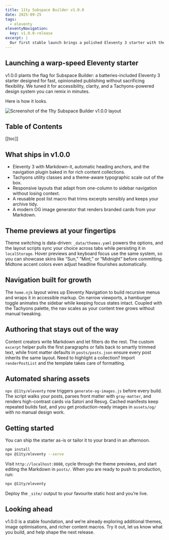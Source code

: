 ```yaml
---
title: 11ty Subspace Builder v1.0.0
date: 2025-09-25
tags:
  - eleventy
eleventyNavigation:
  key: v1.0.0-release
excerpt: |
  Our first stable launch brings a polished Eleventy 3 starter with theme switching, accessible navigation, OG image automation, and a streamlined authoring flow.
---
```


## Launching a warp-speed Eleventy starter

v1.0.0 plants the flag for Subspace Builder: a batteries-included Eleventy 3 starter designed for fast, opinionated publishing without sacrificing flexibility. We tuned it for accessibility, clarity, and a Tachyons-powered design system you can remix in minutes.

Here is how it looks.

<img
  alt="Screenshot of the 11ty Subspace Builder v1.0.0 layout"
  src="/assets/v1.0.0.png"
/>

## Table of Contents

[[toc]]

## What ships in v1.0.0

- Eleventy 3 with Markdown-it, automatic heading anchors, and the navigation plugin baked in for rich content collections.
- Tachyons utility classes and a theme-aware typographic scale out of the box.
- Responsive layouts that adapt from one-column to sidebar navigation without losing context.
- A reusable post list macro that trims excerpts sensibly and keeps your archive tidy.
- A modern OG image generator that renders branded cards from your Markdown.

## Theme previews at your fingertips

Theme switching is data-driven: `_data/themes.yaml` powers the options, and the layout scripts sync your choice across tabs while persisting it in `localStorage`. Hover previews and keyboard focus use the same system, so you can showcase skins like “Sun,” “Mint,” or “Midnight” before committing. Midtone accent colors even adjust headline flourishes automatically.

## Navigation built for growth

The `home.njk` layout wires up Eleventy Navigation to build recursive menus and wraps it in accessible markup. On narrow viewports, a hamburger toggle animates the sidebar while keeping focus states intact. Coupled with the Tachyons palette, the nav scales as your content tree grows without manual tweaking.

## Authoring that stays out of the way

Content creators write Markdown and let filters do the rest. The custom `excerpt` helper pulls the first paragraphs or falls back to smartly trimmed text, while front matter defaults in `posts/posts.json` ensure every post inherits the same layout. Need to highlight a collection? Import `renderPostList` and the template takes care of formatting.

## Automated sharing assets

`npx @11ty/eleventy` now triggers `generate-og-images.js` before every build. The script walks your posts, parses front matter with `gray-matter`, and renders high-contrast cards via Satori and Resvg. Cached manifests keep repeated builds fast, and you get production-ready images in `assets/og/` with no manual design work.

## Getting started

You can ship the starter as-is or tailor it to your brand in an afternoon.

```bash
npm install
npx @11ty/eleventy --serve
```

Visit `http://localhost:8080`, cycle through the theme previews, and start editing the Markdown in `posts/`. When you are ready to push to production, run:

```bash
npx @11ty/eleventy
```

Deploy the `_site/` output to your favourite static host and you’re live.

## Looking ahead

v1.0.0 is a stable foundation, and we’re already exploring additional themes, image optimisations, and richer content macros. Try it out, let us know what you build, and help shape the next release.
